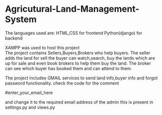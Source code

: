 # Agricutural-Land-Management-System
The languages used are:
HTML,CSS for frontend
Python(django) for backend

XAMPP was used to host this project  
The project contains Sellers,Buyers,Brokers who help buyers. The seller adds the land for sell the buyer can watch,search,
buy the lands which are up for sale and even book brokers to help them buy the land.
The broker can see which buyer has booked them and can attend to them.

The project includes GMAIL services to send land info,buyer info and forgot password functionality.
check the code for the comment 

#enter_your_email_here


and change it to the required email address of the admin
this is present in settings.py and views.py


